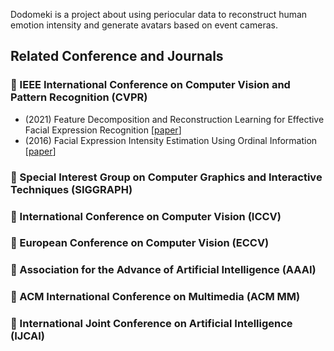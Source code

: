 Dodomeki is a project about using periocular data to reconstruct human emotion intensity and generate avatars based on event cameras.

## Related Conference and Journals
### :small_orange_diamond: IEEE International Conference on Computer Vision and Pattern Recognition (CVPR)
- (2021) Feature Decomposition and Reconstruction Learning for Effective Facial Expression Recognition [[paper](https://openaccess.thecvf.com/content/CVPR2021/papers/Ruan_Feature_Decomposition_and_Reconstruction_Learning_for_Effective_Facial_Expression_Recognition_CVPR_2021_paper.pdf)]
- (2016) Facial Expression Intensity Estimation Using Ordinal Information [[paper](https://www.cv-foundation.org/openaccess/content_cvpr_2016/papers/Zhao_Facial_Expression_Intensity_CVPR_2016_paper.pdf)]
### :small_orange_diamond: Special Interest Group on Computer Graphics and Interactive Techniques (SIGGRAPH)

### :small_orange_diamond: International Conference on Computer Vision (ICCV)

### :small_orange_diamond: European Conference on Computer Vision (ECCV)

### :small_orange_diamond: Association for the Advance of Artificial Intelligence (AAAI)

### :small_orange_diamond: ACM International Conference on Multimedia (ACM MM)

### :small_orange_diamond: International Joint Conference on Artificial Intelligence (IJCAI)
